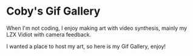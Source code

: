 # Coby's Gif Gallery

When I'm not coding, I enjoy making art with video synthesis, mainly my LZX Vidiot with camera feedback.

I wanted a place to host my art, so here is my Gif Gallery, enjoy!